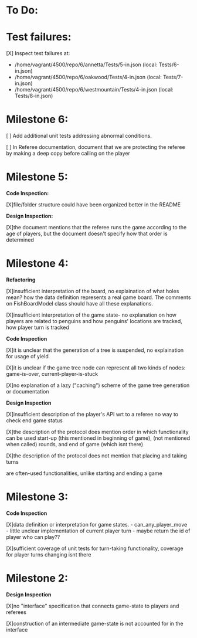 # **To Do:**

# Test failures:

[X] Inspect test failures at:
* /home/vagrant/4500/repo/6/annetta/Tests/5-in.json (local: Tests/6-in.json)
* /home/vagrant/4500/repo/6/oakwood/Tests/4-in.json (local: Tests/7-in.json)
* /home/vagrant/4500/repo/6/westmountain/Tests/4-in.json (local: Tests/8-in.json)

# Milestone 6:

[ ] Add additional unit tests addressing abnormal conditions.

[ ] In Referee documentation, document that we are protecting the referee by making a deep copy 
before calling on the player 

# **Milestone 5:**

**Code Inspection:**

[X]file/folder structure could have been organized better in the README

**Design Inspection:**

[X]the document mentions that the referee runs the game according to the age of players, but the document doesn&#39;t specify how that order is determined


# **Milestone 4:**

**Refactoring**

[X]insufficient interpretation of the board, no explaination of what holes mean? how the data definition represents a real game board. The comments on FishBoardModel class should have all these explanations.

[X]insufficient interpretation of the game state- no explanation on how players are related to penguins and how penguins&#39; locations are tracked, how player turn is tracked

**Code Inspection**

[X]it is unclear that the generation of a tree is suspended, no explaination for usage of yield

[X]it is unclear if the game tree node can represent all two kinds of nodes: game-is-over, current-player-is-stuck

[X]no explanation of a lazy (&quot;caching&quot;) scheme of the game tree generation or documentation

**Design Inspection**

[X]insufficient description of the player&#39;s API wrt to a referee no way to check end game status

[X]the description of the protocol does mention order in which functionality can be used start-up (this mentioned in beginning of game), (not mentioned when called) rounds, and end of game (which isnt there)

[X]the description of the protocol does not mention that placing and taking turns

are often-used functionalities, unlike starting and ending a game

# **Milestone 3:**

**Code Inspection**

[X]data definition or interpretation for game states. - can\_any\_player\_move - little unclear implementation of current player turn - maybe return the id of player who can play??

[X]sufficient coverage of unit tests for turn-taking functionality, coverage for player turns changing isnt there

# **Milestone 2:**

**Design Inspection**

[X]no &quot;interface&quot; specification that connects game-state to players and referees

[X]construction of an intermediate game-state is not accounted for in the interface




